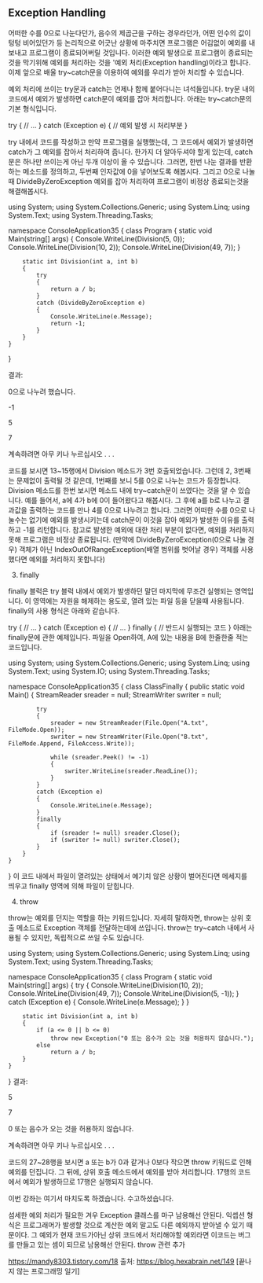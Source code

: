 ## Exception Handling
어떠한 수를 0으로 나눈다던가, 음수의 제곱근을 구하는 경우라던가, 어떤 인수의 값이 텅텅 비어있던가 등 논리적으로 어긋난 상황에 마주치면 프로그램은 어김없이 예외를 내보내고 프로그램이 종료되어버릴 것입니다.
이러한 예외 발생으로 프로그램이 종료되는 것을 막기위해 예외를 처리하는 것을 '예외 처리(Exception handling)이라고 합니다. 이제 앞으로 배울 try~catch문을 이용하여 예외를 우리가 받아 처리할 수 있습니다.


예외 처리에 쓰이는 try문과 catch는 언제나 함께 붙어다니는 녀석들입니다. try문 내의 코드에서 예외가 발생하면 catch문이 예외를 잡아 처리합니다. 아래는 try~catch문의 기본 형식입니다.

try
{
    // ...
}
catch (Exception e)
{
    // 예외 발생 시 처리부분
}

try 내에서 코드를 작성하고 만약 프로그램을 실행했는데, 그 코드에서 예외가 발생하면 catch가 그 예외를 잡아서 처리하여 줍니다. 한가지 더 알아두셔야 할게 있는데, catch문은 하나만 쓰이는게 아닌 두개 이상이 올 수 있습니다. 그러면, 한번 나눈 결과를 반환하는 메소드를 정의하고, 두번째 인자값에 0을 넣어보도록 해봅시다. 그리고 0으로 나눌때 DivideByZeroException 예외를 잡아 처리하여 프로그램이 비정상 종료되는것을 해결해봅시다.

using System;
using System.Collections.Generic;
using System.Linq;
using System.Text;
using System.Threading.Tasks;

namespace ConsoleApplication35
{
    class Program
    {
        static void Main(string[] args)
        {
            Console.WriteLine(Division(5, 0));
            Console.WriteLine(Division(10, 2));
            Console.WriteLine(Division(49, 7));
        }

        static int Division(int a, int b)
        {
            try
            {
                return a / b;
            }
            catch (DivideByZeroException e)
            {
                Console.WriteLine(e.Message);
                return -1;
            }
        }
    }
}

결과:

0으로 나누려 했습니다.

-1

5

7

계속하려면 아무 키나 누르십시오 . . .



코드를 보시면 13~15행에서 Division 메소드가 3번 호출되었습니다. 그런데 2, 3번째는 문제없이 출력될 것 같은데, 1번째를 보니 5를 0으로 나누는 코드가 등장합니다. Division 메소드를 한번 보시면 메소드 내에 try~catch문이 쓰였다는 것을 알 수 있습니다. 예를 들어서, a에 4가 b에 0이 들어왔다고 해봅시다. 그 후에 a를 b로 나누고 결과값을 출력하는 코드를 만나 4를 0으로 나누려고 합니다. 그러면 어떠한 수를 0으로 나눌수는 없기에 예외를 발생시키는데 catch문이 이것을 잡아 예외가 발생한 이유를 출력하고 -1를 리턴합니다. 참고로 발생한 예외에 대한 처리 부분이 없다면, 예외를 처리하지 못해 프로그램은 비정상 종료됩니다. (만약에 DivideByZeroException(0으로 나눌 경우) 객체가 아닌 IndexOutOfRangeException(배열 범위를 벗어날 경우) 객체를 사용했다면 예외를 처리하지 못합니다)



3. finally



finally 블럭은 try 블럭 내에서 예외가 발생하던 말던 마지막에 무조건 실행되는 영역입니다. 이 영역에는 자원을 해제하는 용도로, 열려 있는 파일 등을 닫을때 사용됩니다. finally의 사용 형식은 아래와 같습니다.

try
{
   // ...
}
catch (Exception e)
{
   // ...
}
finally 
{
   // 반드시 실행되는 코드
}
아래는 finally문에 관한 예제입니다. 파일을 Open하여, A에 있는 내용을 B에 한줄한줄 적는 코드입니다.

using System;
using System.Collections.Generic;
using System.Linq;
using System.Text;
using System.IO;
using System.Threading.Tasks;

namespace ConsoleApplication35
{
    class ClassFinally
    {
        public static void Main()
        {
            StreamReader sreader = null;
            StreamWriter swriter = null;

            try
            {
                sreader = new StreamReader(File.Open("A.txt", FileMode.Open));
                swriter = new StreamWriter(File.Open("B.txt", FileMode.Append, FileAccess.Write));

                while (sreader.Peek() != -1)
                {
                    swriter.WriteLine(sreader.ReadLine());
                }
            }
            catch (Exception e)
            {
                Console.WriteLine(e.Message);
            }
            finally
            {
                if (sreader != null) sreader.Close();
                if (swriter != null) swriter.Close();
            }
        }
    }
}
이 코드 내에서 파일이 열려있는 상태에서 예기치 않은 상황이 벌어진다면 메세지를 띄우고 finally 영역에 의해 파일이 닫힙니다. 



4. throw



throw는 예외를 던지는 역할을 하는 키워드입니다. 자세히 말하자면, throw는 상위 호출 메소드로 Exception 객체를 전달하는데에 쓰입니다. throw는 try~catch 내에서 사용될 수 있지만, 독립적으로 쓰일 수도 있습니다.

using System;
using System.Collections.Generic;
using System.Linq;
using System.Text;
using System.Threading.Tasks;

namespace ConsoleApplication35
{
    class Program
    {
        static void Main(string[] args)
        {
            try
            {
                Console.WriteLine(Division(10, 2));
                Console.WriteLine(Division(49, 7));
                Console.WriteLine(Division(5, -1));
            }
            catch (Exception e)
            {
                Console.WriteLine(e.Message);
            }
        }

        static int Division(int a, int b)
        {
            if (a <= 0 || b <= 0)
                throw new Exception("0 또는 음수가 오는 것을 허용하지 않습니다.");
            else
                return a / b;
        }
    }
}
결과:

5

7

0 또는 음수가 오는 것을 허용하지 않습니다.

계속하려면 아무 키나 누르십시오 . . .



코드의 27~28행을 보시면 a 또는 b가 0과 같거나 0보다 작으면 throw 키워드로 인해 예외를 던집니다. 그 뒤에, 상위 호출 메소드에서 예외를 받아 처리합니다. 17행의 코드에서 예외가 발생하므로 17행은 실행되지 않습니다.



이번 강좌는 여기서 마치도록 하겠습니다. 수고하셨습니다.

섬세한 예외 처리가 필요한 겨우 Exception 클래스를 마구 남용해선 안된다.
익셉션 형식은 프로그래머가 발생할 것으로 계산한 예외 말고도 다른 예외까지 받아낼 수 있기 때문이다.
그 예외가 현재 코드가아닌 상위 코드에서 처리해야할 예외라면 이코드는 버그를 만들고 있는 셈이 되므로
남용해선 안된다.
throw 관련 추가

https://mandy8303.tistory.com/18
출처: https://blog.hexabrain.net/149 [끝나지 않는 프로그래밍 일기]
